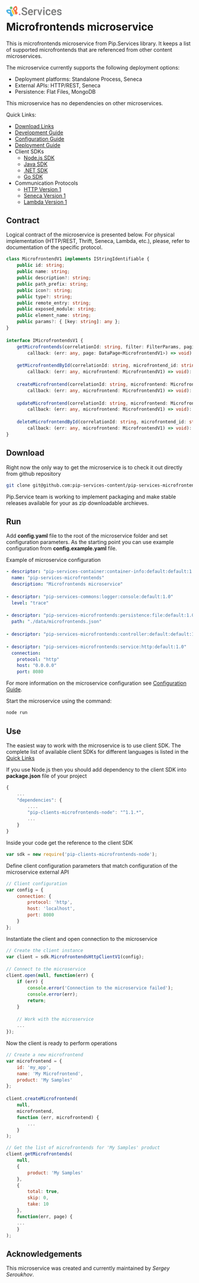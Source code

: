 # <img src="https://github.com/pip-services/pip-services/raw/master/design/Logo.png" alt="Pip.Services Logo" style="max-width:30%"> <br/> Microfrontends microservice

This is microfrontends microservice from Pip.Services library. 
It keeps a list of supported microfrontends that are referenced from other content microservices.

The microservice currently supports the following deployment options:
* Deployment platforms: Standalone Process, Seneca
* External APIs: HTTP/REST, Seneca
* Persistence: Flat Files, MongoDB

This microservice has no dependencies on other microservices.

<a name="links"></a> Quick Links:

* [Download Links](doc/Downloads.md)
* [Development Guide](doc/Development.md)
* [Configuration Guide](doc/Configuration.md)
* [Deployment Guide](doc/Deployment.md)
* Client SDKs
  - [Node.js SDK](https://github.com/pip-services/pip-clients-microfrontends-node)
  - [Java SDK](https://github.com/pip-services/pip-clients-microfrontends-java)
  - [.NET SDK](https://github.com/pip-services/pip-clients-microfrontends-dotnet)
  - [Go SDK](https://github.com/pip-services/pip-clients-microfrontends-go)
* Communication Protocols
  - [HTTP Version 1](doc/HttpProtocolV1.md)
  - [Seneca Version 1](doc/SenecaProtocolV1.md)
  - [Lambda Version 1](doc/LambdaProtocolV1.md)

## Contract

Logical contract of the microservice is presented below. For physical implementation (HTTP/REST, Thrift, Seneca, Lambda, etc.),
please, refer to documentation of the specific protocol.

```typescript
class MicrofrontendV1 implements IStringIdentifiable {
    public id: string;
    public name: string;
    public description?: string;
    public path_prefix: string;
    public icon?: string;
    public type?: string;
    public remote_entry: string;
    public exposed_module: string;
    public element_name: string;
    public params?: { [key: string]: any };
}

interface IMicrofrontendsV1 {
    getMicrofrontends(correlationId: string, filter: FilterParams, paging: PagingParams, 
        callback: (err: any, page: DataPage<MicrofrontendV1>) => void): void;

    getMicrofrontendById(correlationId: string, microfrontend_id: string, 
        callback: (err: any, microfrontend: MicrofrontendV1) => void): void;

    createMicrofrontend(correlationId: string, microfrontend: MicrofrontendV1, 
        callback: (err: any, microfrontend: MicrofrontendV1) => void): void;

    updateMicrofrontend(correlationId: string, microfrontend: MicrofrontendV1, 
        callback: (err: any, microfrontend: MicrofrontendV1) => void): void;

    deleteMicrofrontendById(correlationId: string, microfrontend_id: string,
        callback: (err: any, microfrontend: MicrofrontendV1) => void): void;
}
```

## Download

Right now the only way to get the microservice is to check it out directly from github repository
```bash
git clone git@github.com:pip-services-content/pip-services-microfrontends-node.git
```

Pip.Service team is working to implement packaging and make stable releases available for your 
as zip downloadable archieves.

## Run

Add **config.yaml** file to the root of the microservice folder and set configuration parameters.
As the starting point you can use example configuration from **config.example.yaml** file. 

Example of microservice configuration
```yaml
- descriptor: "pip-services-container:container-info:default:default:1.0"
  name: "pip-services-microfrontends"
  description: "Microfrontends microservice"

- descriptor: "pip-services-commons:logger:console:default:1.0"
  level: "trace"

- descriptor: "pip-services-microfrontends:persistence:file:default:1.0"
  path: "./data/microfrontends.json"

- descriptor: "pip-services-microfrontends:controller:default:default:1.0"

- descriptor: "pip-services-microfrontends:service:http:default:1.0"
  connection:
    protocol: "http"
    host: "0.0.0.0"
    port: 8080
```
 
For more information on the microservice configuration see [Configuration Guide](Configuration.md).

Start the microservice using the command:
```bash
node run
```

## Use

The easiest way to work with the microservice is to use client SDK. 
The complete list of available client SDKs for different languages is listed in the [Quick Links](#links)

If you use Node.js then you should add dependency to the client SDK into **package.json** file of your project
```javascript
{
    ...
    "dependencies": {
        ....
        "pip-clients-microfrontends-node": "^1.1.*",
        ...
    }
}
```

Inside your code get the reference to the client SDK
```javascript
var sdk = new require('pip-clients-microfrontends-node');
```

Define client configuration parameters that match configuration of the microservice external API
```javascript
// Client configuration
var config = {
    connection: {
        protocol: 'http',
        host: 'localhost', 
        port: 8080
    }
};
```

Instantiate the client and open connection to the microservice
```javascript
// Create the client instance
var client = sdk.MicrofrontendsHttpClientV1(config);

// Connect to the microservice
client.open(null, function(err) {
    if (err) {
        console.error('Connection to the microservice failed');
        console.error(err);
        return;
    }
    
    // Work with the microservice
    ...
});
```

Now the client is ready to perform operations
```javascript
// Create a new microfrontend
var microfrontend = {
    id: 'my_app',
    name: 'My Microfrontend',
    product: 'My Samples'
};

client.createMicrofrontend(
    null,
    microfrontend,
    function (err, microfrontend) {
        ...
    }
);
```

```javascript
// Get the list of microfrontends for 'My Samples' product
client.getMicrofrontends(
    null,
    {
        product: 'My Samples'
    },
    {
        total: true,
        skip: 0,
        take: 10
    },
    function(err, page) {
    ...    
    }
);
```    

## Acknowledgements

This microservice was created and currently maintained by *Sergey Seroukhov*.
